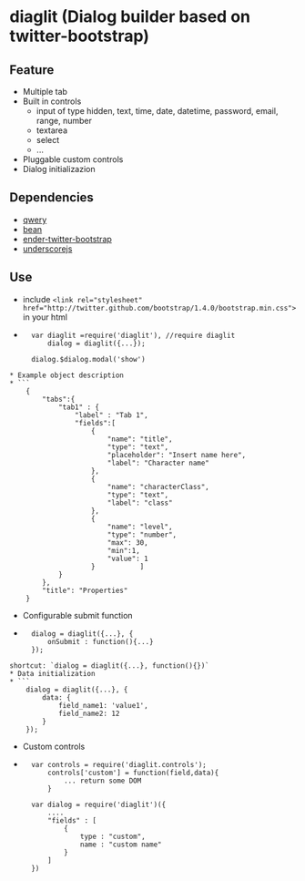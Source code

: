 diaglit (Dialog builder based on twitter-bootstrap)
===================================================

Feature
-------
* Multiple tab
* Built in controls
  * input of type hidden, text, time, date, datetime, password, email, range, number
  * textarea
  * select
  * ...
* Pluggable custom controls
* Dialog initializazion

Dependencies
------------
* [qwery](https://github.com/ded/qwery)
* [bean](https://github.com/fat/bean)
* [ender-twitter-bootstrap](http://rvagg.github.com/bootstrap/javascript.html)
* [underscorejs](http://documentcloud.github.com/underscore)

Use
------------
* include `<link rel="stylesheet" href="http://twitter.github.com/bootstrap/1.4.0/bootstrap.min.css">` in your html
* ```
	var diaglit =require('diaglit'), //require diaglit
		dialog = diaglit({...});

	dialog.$dialog.modal('show')
```
* Example object description
* ```
	{
		"tabs":{
			"tab1" : {
				"label" : "Tab 1",
				"fields":[
					{
						"name": "title",
						"type": "text",
						"placeholder": "Insert name here",
						"label": "Character name"
					},
					{
						"name": "characterClass",
						"type": "text",
						"label": "class"
					},
					{
						"name": "level",
						"type": "number",
						"max": 30,
						"min":1,
						"value": 1
					}			]
			}
		},
		"title": "Properties"
	}
``` 
* Configurable submit function 
* ```
	dialog = diaglit({...}, {
		onSubmit : function(){...}
	});
``` 
shortcut: `dialog = diaglit({...}, function(){})`
* Data initialization 
* ```
	dialog = diaglit({...}, {
		data: {
			field_name1: 'value1',
			field_name2: 12
		}		
	});
```
* Custom controls
* ```
	var controls = require('diaglit.controls');
		controls['custom'] = function(field,data){
			... return some DOM
		}

	var	dialog = require('diaglit')({
		....
		"fields" : [
			{
				type : "custom",
				name : "custom name"
			}
		]
	})
```
